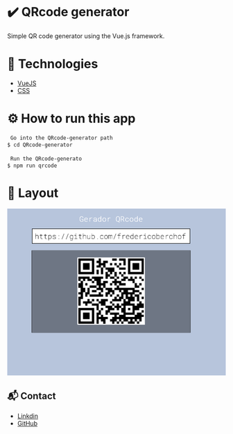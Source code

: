 # ✔️ QRcode generator 
 
Simple QR code generator using the Vue.js framework.


# 🚀 Technologies


* [VueJS](https://vuejs.org)
* [CSS](https://developer.mozilla.org/en-US/docs/Web/CSS)


# ⚙️ How to run this app

```
 Go into the QRcode-generator path
$ cd QRcode-generator

 Run the QRcode-generato
$ npm run qrcode  
```


# 🎨 Layout

![Home](https://github.com/fredericoberchof/QRcode_generator_VueJS/blob/master/Image/Image%201.png)


## 📬 Contact

- <a href="https://www.linkedin.com/in/frederico-berchof-69983a135/">Linkdin</a>
- <a href="https://github.com/fredericoberchof">GitHub</a>
 

